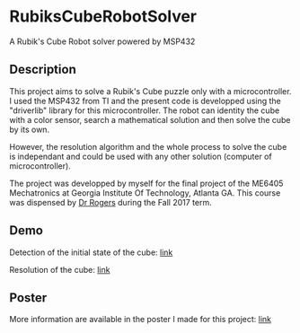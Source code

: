 # RubiksCubeRobotSolver
A Rubik's Cube Robot solver powered by MSP432

## Description
This project aims to solve a Rubik's Cube puzzle only with a microcontroller. I used the MSP432 from TI and the present code is developped using the "driverlib" library for this microcontroller. The robot can identity the cube with a color sensor, search a mathematical solution and then solve the cube by its own.

However, the resolution algorithm and the whole process to solve the cube is independant and could be used with any other solution (computer of microcontroller).

The project was developped by myself for the final project of the ME6405 Mechatronics at Georgia Institute Of Technology, Atlanta GA. This course was dispensed by [Dr Rogers](http://www.me.gatech.edu/faculty/jonrogers) during the Fall 2017 term.

## Demo
Detection of the initial state of the cube: [link](https://drive.google.com/open?id=1shcCrdEQ891MjTRKCi7GrmijB0JnWnTL)

Resolution of the cube: [link](https://drive.google.com/open?id=1Y2CeLeY_GvcWj7iVw1RWPZ43Bs8QUNP5)

## Poster
More information are available in the poster I made for this project: [link](poster/final_version.pdf)
